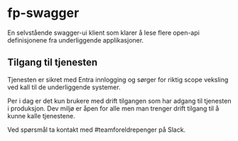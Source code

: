 # fp-swagger

En selvstående swagger-ui klient som klarer å lese flere open-api definisjonene fra underliggende applikasjoner. 

## Tilgang til tjenesten
Tjenesten er sikret med Entra innlogging og sørger for riktig scope veksling ved kall til de underliggende systemer. 

Per i dag er det kun brukere med drift tilgangen som har adgang til tjenesten i produksjon.
Dev miljø er åpen for alle men man trenger drift tilgang til å kunne kalle tjenestene. 

Ved spørsmål ta kontakt med #teamforeldrepenger på Slack.